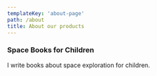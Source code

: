 ```yaml
---
templateKey: 'about-page'
path: /about
title: About our products
---
```

### Space Books for Children
I write books about space exploration for children.
